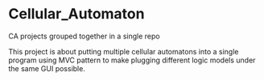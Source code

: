 Cellular_Automaton
==================

CA projects grouped together in a single repo

This project is about putting multiple cellular automatons into a single program using MVC pattern to make plugging
different logic models under the same GUI possible.

